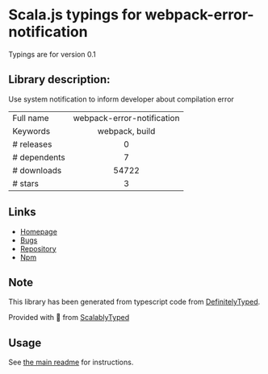 
# Scala.js typings for webpack-error-notification

Typings are for version 0.1

## Library description:
Use system notification to inform developer about compilation error

|                    |                 |
| ------------------ | :-------------: |
| Full name          | webpack-error-notification |
| Keywords           | webpack, build |
| # releases         | 0 |
| # dependents       | 7 |
| # downloads        | 54722 |
| # stars            | 3 |

## Links
- [Homepage](https://github.com/vsolovyov/webpack-error-notification#readme)
- [Bugs](https://github.com/vsolovyov/webpack-error-notification/issues)
- [Repository](https://github.com/vsolovyov/webpack-error-notification)
- [Npm](https://www.npmjs.com/package/webpack-error-notification)
    


## Note
This library has been generated from typescript code from [DefinitelyTyped](https://definitelytyped.org).

Provided with :purple_heart: from [ScalablyTyped](https://github.com/oyvindberg/ScalablyTyped)

## Usage
See [the main readme](../../readme.md) for instructions.



